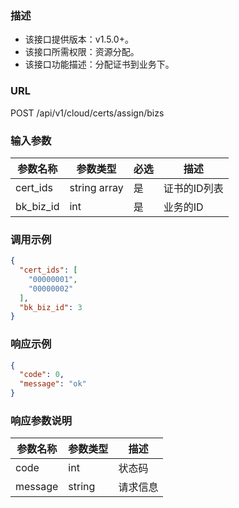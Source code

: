 ### 描述

- 该接口提供版本：v1.5.0+。
- 该接口所需权限：资源分配。
- 该接口功能描述：分配证书到业务下。

### URL

POST /api/v1/cloud/certs/assign/bizs

### 输入参数

| 参数名称    | 参数类型       | 必选  | 描述        |
|------------|--------------|-------|------------|
| cert_ids   | string array | 是    | 证书的ID列表 |
| bk_biz_id  | int          | 是    | 业务的ID    |

### 调用示例

```json
{
  "cert_ids": [
    "00000001",
    "00000002"
  ],
  "bk_biz_id": 3
}
```

### 响应示例

```json
{
  "code": 0,
  "message": "ok"
}
```

### 响应参数说明

| 参数名称  | 参数类型 | 描述   |
|---------|---------|--------|
| code    | int     | 状态码  |
| message | string  | 请求信息 |
